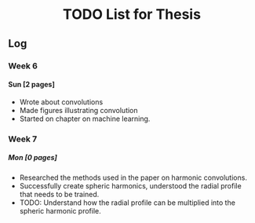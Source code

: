 # <center>TODO List for Thesis</center>

## Log

### Week 6

#### Sun [2 pages]
* Wrote about convolutions
* Made figures illustrating convolution
* Started on chapter on machine learning.

### Week 7

##### Mon [0 pages]
* Researched the methods used in the paper on harmonic convolutions.
* Successfully create spheric harmonics, understood the radial profile that needs to be trained.
* TODO: Understand how the radial profile can be multiplied into the spheric harmonic profile.



